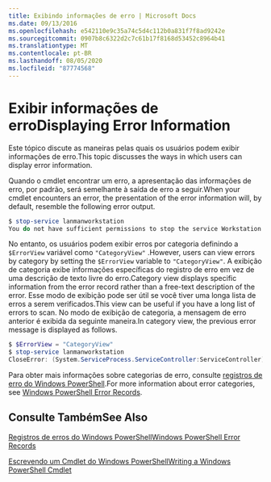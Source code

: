 ```yaml
---
title: Exibindo informações de erro | Microsoft Docs
ms.date: 09/13/2016
ms.openlocfilehash: e542110e9c35a74c5d4c112b0a831f7f8ad9242e
ms.sourcegitcommit: 0907b8c6322d2c7c61b17f8168d53452c8964b41
ms.translationtype: MT
ms.contentlocale: pt-BR
ms.lasthandoff: 08/05/2020
ms.locfileid: "87774568"
---
```

# <a name="displaying-error-information"></a><span data-ttu-id="af119-102">Exibir informações de erro</span><span class="sxs-lookup"><span data-stu-id="af119-102">Displaying Error Information</span></span>

<span data-ttu-id="af119-103">Este tópico discute as maneiras pelas quais os usuários podem exibir informações de erro.</span><span class="sxs-lookup"><span data-stu-id="af119-103">This topic discusses the ways in which users can display error information.</span></span>

<span data-ttu-id="af119-104">Quando o cmdlet encontrar um erro, a apresentação das informações de erro, por padrão, será semelhante à saída de erro a seguir.</span><span class="sxs-lookup"><span data-stu-id="af119-104">When your cmdlet encounters an error, the presentation of the error information will, by default, resemble the following error output.</span></span>

```powershell
$ stop-service lanmanworkstation
You do not have sufficient permissions to stop the service Workstation.
```

<span data-ttu-id="af119-105">No entanto, os usuários podem exibir erros por categoria definindo a `$ErrorView` variável como `"CategoryView"` .</span><span class="sxs-lookup"><span data-stu-id="af119-105">However, users can view errors by category by setting the `$ErrorView` variable to `"CategoryView"`.</span></span> <span data-ttu-id="af119-106">A exibição de categoria exibe informações específicas do registro de erro em vez de uma descrição de texto livre do erro.</span><span class="sxs-lookup"><span data-stu-id="af119-106">Category view displays specific information from the error record rather than a free-text description of the error.</span></span> <span data-ttu-id="af119-107">Esse modo de exibição pode ser útil se você tiver uma longa lista de erros a serem verificados.</span><span class="sxs-lookup"><span data-stu-id="af119-107">This view can be useful if you have a long list of errors to scan.</span></span> <span data-ttu-id="af119-108">No modo de exibição de categoria, a mensagem de erro anterior é exibida da seguinte maneira.</span><span class="sxs-lookup"><span data-stu-id="af119-108">In category view, the previous error message is displayed as follows.</span></span>

```powershell
$ $ErrorView = "CategoryView"
$ stop-service lanmanworkstation
CloseError: (System.ServiceProcess.ServiceController:ServiceController) [stop-service], ServiceCommandException
```

<span data-ttu-id="af119-109">Para obter mais informações sobre categorias de erro, consulte [registros de erro do Windows PowerShell](./windows-powershell-error-records.md).</span><span class="sxs-lookup"><span data-stu-id="af119-109">For more information about error categories, see [Windows PowerShell Error Records](./windows-powershell-error-records.md).</span></span>

## <a name="see-also"></a><span data-ttu-id="af119-110">Consulte Também</span><span class="sxs-lookup"><span data-stu-id="af119-110">See Also</span></span>

[<span data-ttu-id="af119-111">Registros de erros do Windows PowerShell</span><span class="sxs-lookup"><span data-stu-id="af119-111">Windows PowerShell Error Records</span></span>](./windows-powershell-error-records.md)

[<span data-ttu-id="af119-112">Escrevendo um Cmdlet do Windows PowerShell</span><span class="sxs-lookup"><span data-stu-id="af119-112">Writing a Windows PowerShell Cmdlet</span></span>](./writing-a-windows-powershell-cmdlet.md)

